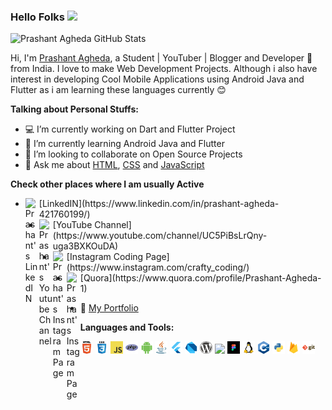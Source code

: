 ### Hello Folks <img src="https://media.giphy.com/media/hvRJCLFzcasrR4ia7z/giphy.gif" width="25px">

<p>
  <img src="https://github-readme-stats.vercel.app/api?username=prashant-agheda&show_icons=true&theme=gotham" alt="Prashant Agheda GitHub Stats" />
</p>

Hi, I'm [Prashant Agheda](https://prashantagheda.blogspot.com/), a Student | YouTuber | Blogger and Developer 🚀 from India. I love to make Web Development Projects.
Although i also have interest in developing Cool Mobile Applications using Android Java and Flutter as i am learning these languages currently 😊


**Talking about Personal Stuffs:**

- 💻 I’m currently working on Dart and Flutter Project
- 🌱 I’m currently learning Android Java and Flutter
- 👦 I’m looking to collaborate on Open Source Projects
- 💬 Ask me about [HTML](https://developer.mozilla.org/en-US/docs/Web/HTML), [CSS](https://developer.mozilla.org/en-US/docs/Web/CSS) and [JavaScript](https://developer.mozilla.org/en-US/docs/Web/Javascript)

**Check other places where I am usually Active**
- <img align="left" alt="Prashant's LinkedIN" width="22px" src="https://cdn.jsdelivr.net/npm/simple-icons@3/icons/linkedin.svg" />
   [LinkedIN](https://www.linkedin.com/in/prashant-agheda-421760199/)
   
   <br/>
   
- <img align="left" alt="Prashant's Youtube Channel" width="22px" src="https://cdn.jsdelivr.net/npm/simple-icons@3/icons/youtube.svg" />
   [YouTube Channel](https://www.youtube.com/channel/UC5PiBsLrQny-uga3BXKOuDA)
   
   <br/>
   
- <img align="left" alt="Prashant's Instagram Page" width="22px" src="https://cdn.jsdelivr.net/npm/simple-icons@3/icons/instagram.svg" />
   [Instagram Coding Page](https://www.instagram.com/crafty_coding/)
   
   <br/>
   
- <img align="left" alt="Prashant's Instagram Page" width="22px" src="https://cdn.jsdelivr.net/npm/simple-icons@3/icons/quora.svg" />
   [Quora](https://www.quora.com/profile/Prashant-Agheda-1)
   
- 📝 [My Portfolio](https://prashant-agheda.github.io/)


**Languages and Tools:**  

<code><img height="20" src="https://raw.githubusercontent.com/github/explore/80688e429a7d4ef2fca1e82350fe8e3517d3494d/topics/html/html.png"></code>
<code><img height="20" src="https://raw.githubusercontent.com/github/explore/80688e429a7d4ef2fca1e82350fe8e3517d3494d/topics/css/css.png"></code>
<code><img height="20" src="https://raw.githubusercontent.com/github/explore/80688e429a7d4ef2fca1e82350fe8e3517d3494d/topics/javascript/javascript.png"></code>
<code><img height="20" src="https://raw.githubusercontent.com/github/explore/80688e429a7d4ef2fca1e82350fe8e3517d3494d/topics/php/php.png"></code>
<code><img height="20" src="https://raw.githubusercontent.com/github/explore/80688e429a7d4ef2fca1e82350fe8e3517d3494d/topics/android/android.png"></code>
<code><img height="20" src="https://raw.githubusercontent.com/github/explore/80688e429a7d4ef2fca1e82350fe8e3517d3494d/topics/java/java.png"></code>
<code><img height="20" src="https://raw.githubusercontent.com/github/explore/80688e429a7d4ef2fca1e82350fe8e3517d3494d/topics/flutter/flutter.png"></code>
<code><img height="20" src="https://raw.githubusercontent.com/github/explore/80688e429a7d4ef2fca1e82350fe8e3517d3494d/topics/dart/dart.png"></code>
<code><img height="20" src="https://raw.githubusercontent.com/github/explore/80688e429a7d4ef2fca1e82350fe8e3517d3494d/topics/wordpress/wordpress.png"></code>
<code><img height="20" src="https://raw.githubusercontent.com/github/explore/80688e429a7d4ef2fca1e82350fe8e3517d3494d/topics/blogspot/blogspot.png"></code>
<code><img height="20" src="https://raw.githubusercontent.com/github/explore/80688e429a7d4ef2fca1e82350fe8e3517d3494d/topics/figma/figma.png"></code>
<code><img height="20" src="https://raw.githubusercontent.com/github/explore/80688e429a7d4ef2fca1e82350fe8e3517d3494d/topics/linux/linux.png"></code>
<code><img height="20" src="https://raw.githubusercontent.com/github/explore/80688e429a7d4ef2fca1e82350fe8e3517d3494d/topics/cpp/cpp.png"></code>
<code><img height="20" src="https://raw.githubusercontent.com/github/explore/80688e429a7d4ef2fca1e82350fe8e3517d3494d/topics/python/python.png"></code>
<code><img height="20" src="https://raw.githubusercontent.com/github/explore/80688e429a7d4ef2fca1e82350fe8e3517d3494d/topics/firebase/firebase.png"></code>
<code><img height="20" src="https://raw.githubusercontent.com/github/explore/80688e429a7d4ef2fca1e82350fe8e3517d3494d/topics/git/git.png"></code>
